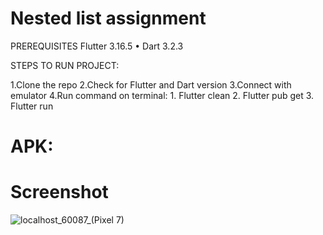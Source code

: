 # Nested list assignment

PREREQUISITES Flutter 3.16.5 • Dart 3.2.3

STEPS TO RUN PROJECT:

1.Clone the repo
2.Check for Flutter and Dart version
3.Connect with emulator
4.Run command on terminal: 1. Flutter clean 2. Flutter pub get 3. Flutter run

# APK:
  

# Screenshot
![localhost_60087_(Pixel 7)](https://github.com/user-attachments/assets/a01bc885-c9cb-47de-a283-9905a8c1ecf5)
